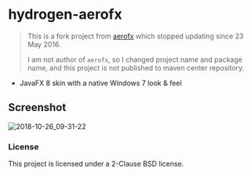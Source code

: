 # hydrogen-aerofx #

> This is a fork project from [aerofx](https://github.com/Maddosaurus/aerofx) which stopped updating since 23 May 2016.
> 
> I am not author of `aerofx`, so I changed project name and package name, and this 
project is not published to maven center repository.

* JavaFX 8 skin with a native Windows 7 look & feel

## Screenshot ##

![2018-10-26_09-31-22](https://user-images.githubusercontent.com/900606/47539278-1af18d00-d902-11e8-9e2a-54a76752a404.gif)

### License ###

This project is licensed under a 2-Clause BSD license.
